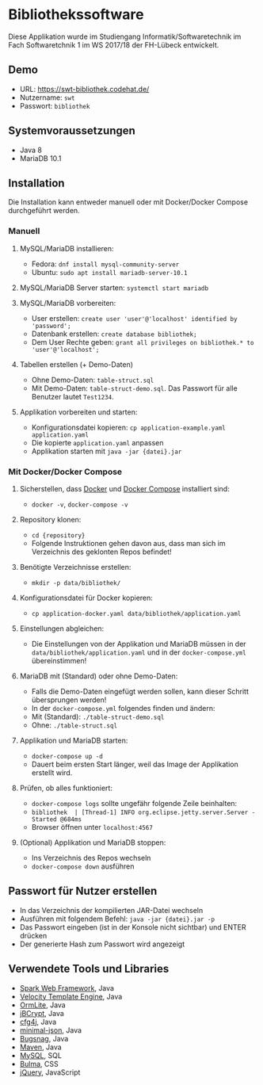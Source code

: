 # Bibliothekssoftware

Diese Applikation wurde im Studiengang Informatik/Softwaretechnik
im Fach Softwaretchnik 1 im WS 2017/18 der FH-Lübeck entwickelt.

## Demo
- URL: https://swt-bibliothek.codehat.de/
- Nutzername: `swt`
- Passwort: `bibliothek`

## Systemvoraussetzungen

- Java 8
- MariaDB 10.1

## Installation

Die Installation kann entweder manuell oder mit Docker/Docker Compose durchgeführt werden.

### Manuell

1. MySQL/MariaDB installieren:
    - Fedora: `dnf install mysql-community-server`
    - Ubuntu: `sudo apt install mariadb-server-10.1`

2. MySQL/MariaDB Server starten: `systemctl start mariadb`

3. MySQL/MariaDB vorbereiten:
    - User erstellen: `create user 'user'@'localhost' identified by 'password';`
    - Datenbank erstellen: `create database bibliothek;`
    - Dem User Rechte geben: `grant all privileges on bibliothek.* to 'user'@'localhost';`

4. Tabellen erstellen (+ Demo-Daten)
    - Ohne Demo-Daten: `table-struct.sql`
    - Mit Demo-Daten: `table-struct-demo.sql`. Das Passwort für alle Benutzer lautet `Test1234`.

5. Applikation vorbereiten und starten:
    - Konfigurationsdatei kopieren: `cp application-example.yaml application.yaml`
    - Die kopierte `application.yaml` anpassen
    - Applikation starten mit `java -jar {datei}.jar`

### Mit Docker/Docker Compose

1. Sicherstellen, dass [Docker](https://www.docker.com/) und [Docker Compose](https://docs.docker.com/compose/) installiert sind:
    - `docker -v`, `docker-compose -v`

2. Repository klonen:
    - `cd {repository}`
    - Folgende Instruktionen gehen davon aus, dass man sich im Verzeichnis
des geklonten Repos befindet!

3. Benötigte Verzeichnisse erstellen:
    - `mkdir -p data/bibliothek/`

4. Konfigurationsdatei für Docker kopieren:
    - `cp application-docker.yaml data/bibliothek/application.yaml`

5. Einstellungen abgleichen:
    - Die Einstellungen von der Applikation und MariaDB müssen in der
    `data/bibliothek/application.yaml` und in der `docker-compose.yml` übereinstimmen!
    
6. MariaDB mit (Standard) oder ohne Demo-Daten:
    - Falls die Demo-Daten eingefügt werden sollen, kann
    dieser Schritt übersprungen werden!
    - In der `docker-compose.yml` folgendes finden und ändern:
    - Mit (Standard): `./table-struct-demo.sql`
    - Ohne: `./table-struct.sql`

7. Applikation und MariaDB starten:
    - `docker-compose up -d`
    - Dauert beim ersten Start länger, weil das Image der Applikation
    erstellt wird.
    
8. Prüfen, ob alles funktioniert:
    - `docker-compose logs` sollte ungefähr folgende Zeile beinhalten:
    - `bibliothek  | [Thread-1] INFO org.eclipse.jetty.server.Server - Started @684ms`
    - Browser öffnen unter `localhost:4567`
    
9. (Optional) Applikation und MariaDB stoppen:
    - Ins Verzeichnis des Repos wechseln
    - `docker-compose down` ausführen

## Passwort für Nutzer erstellen

- In das Verzeichnis der kompilierten JAR-Datei wechseln
- Ausführen mit folgendem Befehl: `java -jar {datei}.jar -p`
- Das Passwort eingeben (ist in der Konsole nicht sichtbar) und ENTER drücken
- Der generierte Hash zum Passwort wird angezeigt

## Verwendete Tools und Libraries

- [Spark Web Framework](http://sparkjava.com/), Java
- [Velocity Template Engine](http://velocity.apache.org/engine/1.7/), Java
- [OrmLite](http://ormlite.com/), Java
- [jBCrypt](https://www.mindrot.org/projects/jBCrypt/), Java
- [cfg4j](http://www.cfg4j.org/), Java
- [minimal-json](https://github.com/ralfstx/minimal-json), Java
- [Bugsnag](https://www.bugsnag.com/), Java
- [Maven](https://maven.apache.org/), Java
- [MySQL](https://www.mysql.com/de/), SQL
- [Bulma](https://bulma.io/), CSS
- [jQuery](https://jquery.com/), JavaScript

